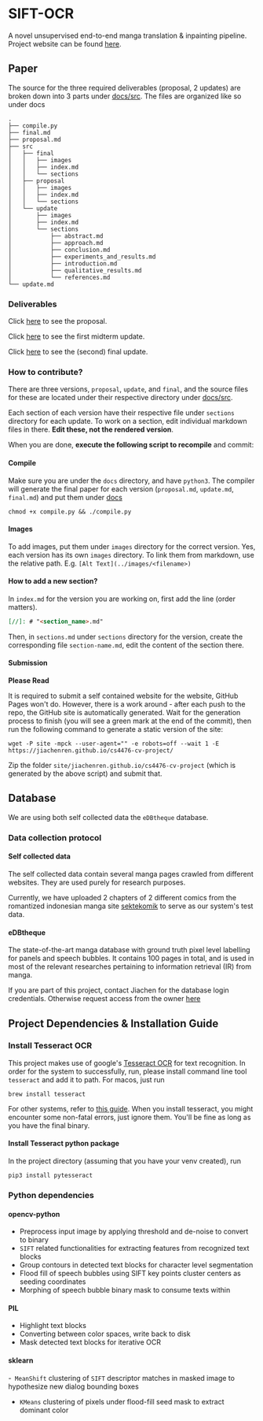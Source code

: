 # SIFT-OCR

A novel unsupervised end-to-end manga translation & inpainting pipeline. Project website can be found [here](https://jiachenren.github.io/sift-ocr/).

## Paper

The source for the three required deliverables (proposal, 2 updates) are broken down into 3 parts under [docs/src](docs/src).
The files are organized like so under docs

```
.
├── compile.py
├── final.md
├── proposal.md
├── src
│   ├── final
│   │   ├── images
│   │   ├── index.md
│   │   └── sections
│   ├── proposal
│   │   ├── images
│   │   ├── index.md
│   │   └── sections
│   └── update
│       ├── images
│       ├── index.md
│       └── sections
│           ├── abstract.md
│           ├── approach.md
│           ├── conclusion.md
│           ├── experiments_and_results.md
│           ├── introduction.md
│           ├── qualitative_results.md
│           └── references.md
└── update.md
```

### Deliverables

Click [here](docs/proposal.md) to see the proposal.

Click [here](docs/update.md) to see the first midterm update.

Click [here](docs/final.md) to see the (second) final update.

### How to contribute?
There are three versions, `proposal`, `update`, and `final`, and the source files for these are located under their respective
directory under [docs/src](docs/src). 

Each section of each version have their respective file under `sections` directory for each update. 
To work on a section, edit individual markdown files in there. **Edit these, not the rendered version**.
 
When you are done, **execute the following script to recompile** and commit:

#### Compile

Make sure you are under the `docs` directory, and have `python3`. 
The compiler will generate the final paper for each version (`proposal.md`, `update.md`, `final.md`) and put them under [docs](docs)

```shell
chmod +x compile.py && ./compile.py
```

#### Images

To add images, put them under `images` directory for the correct version. Yes, each version has its own `images` directory. 
To link them from markdown, use the relative path. E.g. `[Alt Text](../images/<filename>)`

#### How to add a new section?

In `index.md` for the version you are working on, first add the line (order matters).

```markdown
[//]: # "<section_name>.md"
```

Then, in `sections.md` under `sections` directory for the version, create the corresponding file `section-name.md`, edit the content of the section there.

#### Submission

**Please Read** 

It is required to submit a self contained website for the website, GitHub Pages won't do. However, there is a
work around - after each push to the repo, the GitHub site is automatically generated. Wait for the generation process
to finish (you will see a green mark at the end of the commit), then run the following command to generate a static version
of the site:

```shell
wget -P site -mpck --user-agent="" -e robots=off --wait 1 -E https://jiachenren.github.io/cs4476-cv-project/
```

Zip the folder `site/jiachenren.github.io/cs4476-cv-project` (which is generated by the above script) and submit that.

## Database

We are using both self collected data the `eDBtheque` database.

### Data collection protocol

#### Self collected data

The self collected data contain several manga pages crawled from different websites. They are used purely for research purposes.

Currently, we have uploaded 2 chapters of 2 different comics from the romantized indonesian manga site [sektekomik](www.sektekomik.com)
to serve as our system's test data.

#### eDBtheque

The state-of-the-art manga database with ground truth pixel level labelling for panels and speech bubbles. It contains 100 pages in total,
and is used in most of the relevant researches pertaining to information retrieval (IR) from manga. 

If you are part of this project, contact Jiachen for the database login credentials. Otherwise request access from the owner [here](http://ebdtheque.univ-lr.fr/registration/)

## Project Dependencies & Installation Guide

### Install Tesseract OCR

This project makes use of google's [Tesseract OCR](https://github.com/tesseract-ocr/tesseract) for text recognition. In order
for the system to successfully, run, please install command line tool `tesseract` and add it to path. For macos, just run

```shell
brew install tesseract
```

For other systems, refer to [this guide](https://tesseract-ocr.github.io/tessdoc/Home.html). When you install
tesseract, you might encounter some non-fatal errors, just ignore them. You'll be fine as long as you have the final binary.

#### Install Tesseract python package

In the project directory (assuming that you have your venv created), run

```shell
pip3 install pytesseract
``` 

### Python dependencies

#### opencv-python

- Preprocess input image by applying threshold and de-noise to convert to binary
- `SIFT` related functionalities for extracting features from recognized text blocks
- Group contours in detected text blocks for character level segmentation
- Flood fill of speech bubbles using SIFT key points cluster centers as seeding coordinates
- Morphing of speech bubble binary mask to consume texts within

#### PIL

- Highlight text blocks
- Converting between color spaces, write back to disk
- Mask detected text blocks for iterative OCR

#### sklearn

-` MeanShift` clustering of `SIFT` descriptor matches in masked image to hypothesize 
new dialog bounding boxes
- `KMeans` clustering of pixels under flood-fill seed mask to extract dominant color
